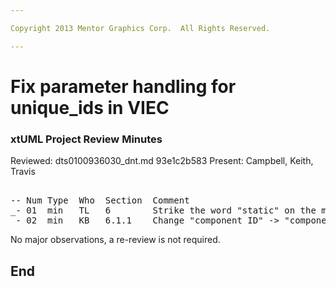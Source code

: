 ```yaml
---

Copyright 2013 Mentor Graphics Corp.  All Rights Reserved.

---
```


# Fix parameter handling for unique_ids in VIEC
### xtUML Project Review Minutes

Reviewed:  dts0100936030_dnt.md  93e1c2b583
Present:  Campbell, Keith, Travis

<pre>

-- Num Type  Who  Section  Comment
_- 01  min   TL   6        Strike the word "static" on the map of UUIDs.
_- 02  min   KB   6.1.1    Change "component ID" -> "component instance ID"
</pre>
   
No major observations, a re-review is not required.


End
---
